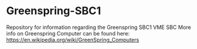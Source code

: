# Greenspring-SBC1
Repository for information regarding the Greenspring SBC1 VME SBC
More info on Greenspring Computer can be found here:
https://en.wikipedia.org/wiki/GreenSpring_Computers

